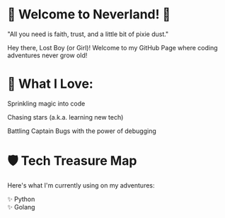 <h1> 🌟 Welcome to Neverland! 🌟</h1>

<p>"All you need is faith, trust, and a little bit of pixie dust."</p>

Hey there, Lost Boy (or Girl)! Welcome to my GitHub Page where coding adventures never grow old!

<h1>💖 What I Love:</h1>

<p>Sprinkling magic into code</p>

<p>Chasing stars (a.k.a. learning new tech)</p>

<p>Battling Captain Bugs with the power of debugging </p>

<h1>🛡️ Tech Treasure Map </h1>

<p> Here's what I'm currently using on my adventures: </p>

✨ Python <br>
✨ Golang
